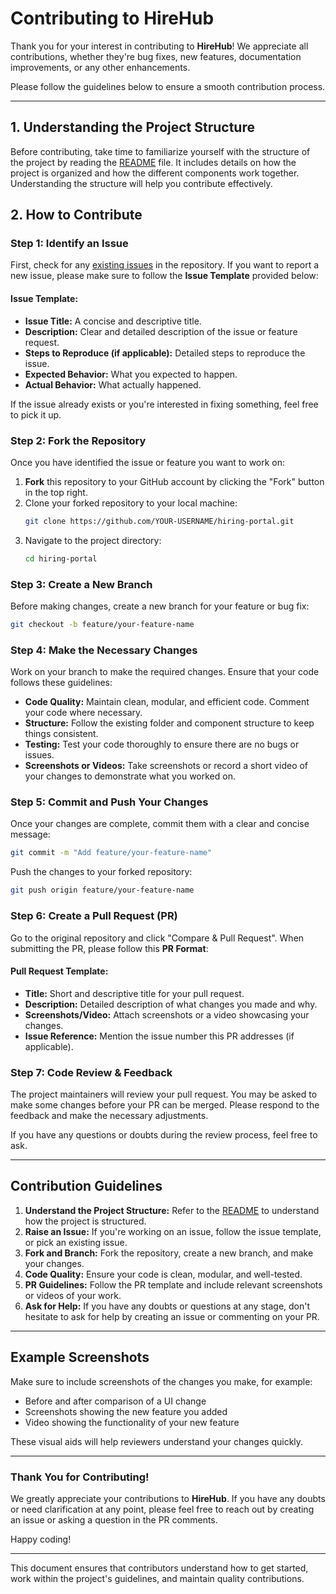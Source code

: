 

# Contributing to HireHub

Thank you for your interest in contributing to **HireHub**! We appreciate all contributions, whether they're bug fixes, new features, documentation improvements, or any other enhancements.

Please follow the guidelines below to ensure a smooth contribution process.

---

## 1. Understanding the Project Structure

Before contributing, take time to familiarize yourself with the structure of the project by reading the [README](README.md) file. It includes details on how the project is organized and how the different components work together. Understanding the structure will help you contribute effectively.

## 2. How to Contribute

### Step 1: Identify an Issue
First, check for any [existing issues](https://github.com/Yashgabani845/hiring-portal/issues) in the repository. If you want to report a new issue, please make sure to follow the **Issue Template** provided below:

#### Issue Template:
- **Issue Title:** A concise and descriptive title.
- **Description:** Clear and detailed description of the issue or feature request.
- **Steps to Reproduce (if applicable):** Detailed steps to reproduce the issue.
- **Expected Behavior:** What you expected to happen.
- **Actual Behavior:** What actually happened.

If the issue already exists or you're interested in fixing something, feel free to pick it up.

### Step 2: Fork the Repository
Once you have identified the issue or feature you want to work on:
1. **Fork** this repository to your GitHub account by clicking the "Fork" button in the top right.
2. Clone your forked repository to your local machine:
   ```bash
   git clone https://github.com/YOUR-USERNAME/hiring-portal.git
   ```
3. Navigate to the project directory:
   ```bash
   cd hiring-portal
   ```

### Step 3: Create a New Branch
Before making changes, create a new branch for your feature or bug fix:
```bash
git checkout -b feature/your-feature-name
```

### Step 4: Make the Necessary Changes
Work on your branch to make the required changes. Ensure that your code follows these guidelines:
- **Code Quality:** Maintain clean, modular, and efficient code. Comment your code where necessary.
- **Structure:** Follow the existing folder and component structure to keep things consistent.
- **Testing:** Test your code thoroughly to ensure there are no bugs or issues.
- **Screenshots or Videos:** Take screenshots or record a short video of your changes to demonstrate what you worked on.

### Step 5: Commit and Push Your Changes
Once your changes are complete, commit them with a clear and concise message:
```bash
git commit -m "Add feature/your-feature-name"
```

Push the changes to your forked repository:
```bash
git push origin feature/your-feature-name
```

### Step 6: Create a Pull Request (PR)
Go to the original repository and click "Compare & Pull Request". When submitting the PR, please follow this **PR Format**:

#### Pull Request Template:
- **Title:** Short and descriptive title for your pull request.
- **Description:** Detailed description of what changes you made and why.
- **Screenshots/Video:** Attach screenshots or a video showcasing your changes.
- **Issue Reference:** Mention the issue number this PR addresses (if applicable).

### Step 7: Code Review & Feedback
The project maintainers will review your pull request. You may be asked to make some changes before your PR can be merged. Please respond to the feedback and make the necessary adjustments.

If you have any questions or doubts during the review process, feel free to ask.

---

## Contribution Guidelines

1. **Understand the Project Structure:** Refer to the [README](README.md) to understand how the project is structured.
2. **Raise an Issue:** If you're working on an issue, follow the issue template, or pick an existing issue.
3. **Fork and Branch:** Fork the repository, create a new branch, and make your changes.
4. **Code Quality:** Ensure your code is clean, modular, and well-tested.
5. **PR Guidelines:** Follow the PR template and include relevant screenshots or videos of your work.
6. **Ask for Help:** If you have any doubts or questions at any stage, don't hesitate to ask for help by creating an issue or commenting on your PR.

---

## Example Screenshots

Make sure to include screenshots of the changes you make, for example:

- Before and after comparison of a UI change
- Screenshots showing the new feature you added
- Video showing the functionality of your new feature

These visual aids will help reviewers understand your changes quickly.

---

### Thank You for Contributing!

We greatly appreciate your contributions to **HireHub**. If you have any doubts or need clarification at any point, please feel free to reach out by creating an issue or asking a question in the PR comments.

Happy coding!

--- 

This document ensures that contributors understand how to get started, work within the project's guidelines, and maintain quality contributions.
